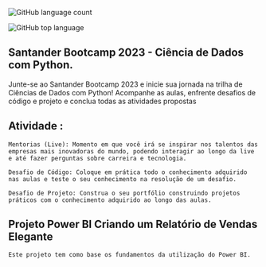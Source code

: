![GitHub language count](https://img.shields.io/github/languages/count/jeffersonASilva/Projeto_Relatorio_Vendas_Power_BI)

![GitHub top language](https://img.shields.io/github/languages/top/jeffersonASIlva/Projeto_Relatorio_Vendas_Power_BI)

## Santander Bootcamp 2023 - Ciência de Dados com Python.

Junte-se ao Santander Bootcamp 2023 e inicie sua jornada na trilha de Ciências de Dados com Python! Acompanhe as aulas, enfrente desafios de código e projeto e conclua todas as atividades propostas

## Atividade :

    Mentorias (Live): Momento em que você irá se inspirar nos talentos das empresas mais inovadoras do mundo, podendo interagir ao longo da live e até fazer perguntas sobre carreira e tecnologia.

    Desafio de Código: Coloque em prática todo o conhecimento adquirido nas aulas e teste o seu conhecimento na resolução de um desafio.

    Desafio de Projeto: Construa o seu portfólio construindo projetos práticos com o conhecimento adquirido ao longo das aulas.

## Projeto Power BI Criando um Relatório de Vendas Elegante

    Este projeto tem como base os fundamentos da utilização do Power BI.
